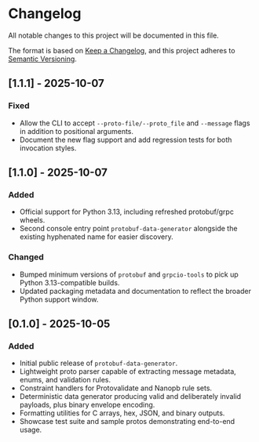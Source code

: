 # Changelog

All notable changes to this project will be documented in this file.

The format is based on [Keep a Changelog](https://keepachangelog.com/en/1.0.0/),
and this project adheres to [Semantic Versioning](https://semver.org/spec/v2.0.0.html).

## [1.1.1] - 2025-10-07

### Fixed
- Allow the CLI to accept `--proto-file/--proto_file` and `--message` flags in addition to positional arguments.
- Document the new flag support and add regression tests for both invocation styles.

## [1.1.0] - 2025-10-07

### Added
- Official support for Python 3.13, including refreshed protobuf/grpc wheels.
- Second console entry point `protobuf-data-generator` alongside the existing hyphenated name for easier discovery.

### Changed
- Bumped minimum versions of `protobuf` and `grpcio-tools` to pick up Python 3.13-compatible builds.
- Updated packaging metadata and documentation to reflect the broader Python support window.

## [0.1.0] - 2025-10-05

### Added
- Initial public release of `protobuf-data-generator`.
- Lightweight proto parser capable of extracting message metadata, enums, and validation rules.
- Constraint handlers for Protovalidate and Nanopb rule sets.
- Deterministic data generator producing valid and deliberately invalid payloads, plus binary envelope encoding.
- Formatting utilities for C arrays, hex, JSON, and binary outputs.
- Showcase test suite and sample protos demonstrating end-to-end usage.
